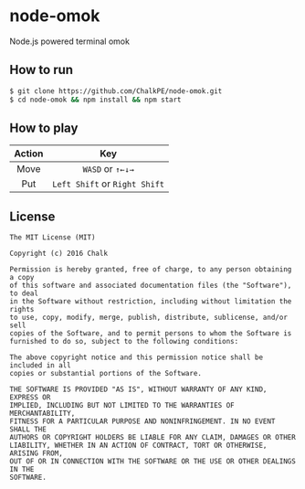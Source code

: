 # node-omok
Node.js powered terminal omok

## How to run
```bash
$ git clone https://github.com/ChalkPE/node-omok.git
$ cd node-omok && npm install && npm start
```

## How to play
| Action | Key |
| :----: | :-: |
| Move | `WASD` or `↑←↓→` |
| Put | `Left Shift` or `Right Shift` |

## License
```
The MIT License (MIT)

Copyright (c) 2016 Chalk

Permission is hereby granted, free of charge, to any person obtaining a copy
of this software and associated documentation files (the "Software"), to deal
in the Software without restriction, including without limitation the rights
to use, copy, modify, merge, publish, distribute, sublicense, and/or sell
copies of the Software, and to permit persons to whom the Software is
furnished to do so, subject to the following conditions:

The above copyright notice and this permission notice shall be included in all
copies or substantial portions of the Software.

THE SOFTWARE IS PROVIDED "AS IS", WITHOUT WARRANTY OF ANY KIND, EXPRESS OR
IMPLIED, INCLUDING BUT NOT LIMITED TO THE WARRANTIES OF MERCHANTABILITY,
FITNESS FOR A PARTICULAR PURPOSE AND NONINFRINGEMENT. IN NO EVENT SHALL THE
AUTHORS OR COPYRIGHT HOLDERS BE LIABLE FOR ANY CLAIM, DAMAGES OR OTHER
LIABILITY, WHETHER IN AN ACTION OF CONTRACT, TORT OR OTHERWISE, ARISING FROM,
OUT OF OR IN CONNECTION WITH THE SOFTWARE OR THE USE OR OTHER DEALINGS IN THE
SOFTWARE.
```
